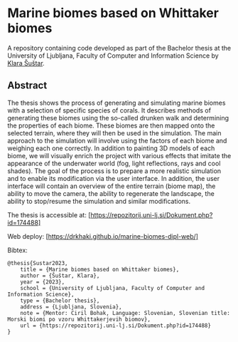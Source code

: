 # Marine biomes based on Whittaker biomes

A repository containing code developed as part of the Bachelor thesis at the University of Ljubljana, Faculty of Computer and Information Science by [Klara Šuštar](https://github.com/drKhaki).

## Abstract
The thesis shows the process of generating and simulating marine biomes with a selection of specific species of corals. It describes methods of generating these biomes using the so-called drunken walk and determining the properties of each biome. These biomes are then mapped onto the selected terrain, where they will then be used in the simulation. The main approach to the simulation will involve using the factors of each biome and weighing each one correctly. In addition to painting 3D models of each biome, we will visually enrich the project with various effects that imitate the appearance of the underwater world (fog, light reflections, rays and cool shades). The goal of the process is to prepare a more realistic simulation and to enable its modification via the user interface. In addition, the user interface will contain an overview of the entire terrain (biome map), the ability to move the camera, the ability to regenerate the landscape, the ability to stop/resume the simulation and similar modifications.


The thesis is accessible at:
[https://repozitorij.uni-lj.si/Dokument.php?id=174488]

Web deploy:
[https://drkhaki.github.io/marine-biomes-dipl-web/]

Bibtex:
```
@thesis{Sustar2023,
    title = {Marine biomes based on Whittaker biomes},
    author = {Šuštar, Klara},
    year = {2023},
    school = {University of Ljubljana, Faculty of Computer and Information Science},
    type = {Bachelor thesis},
    address = {Ljubljana, Slovenia},
    note = {Mentor: Ciril Bohak, Language: Slovenian, Slovenian title: Morski biomi po vzoru Whittakerjevih biomov},
    url = {https://repozitorij.uni-lj.si/Dokument.php?id=174488}
}
```
